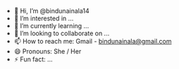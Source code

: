 - 👋 Hi, I’m @bindunainala14
- 👀 I’m interested in ...
- 🌱 I’m currently learning ...
- 💞️ I’m looking to collaborate on ...
- 📫 How to reach me: Gmail - bindunainala@gmail.com
- 😄 Pronouns: She / Her
- ⚡ Fun fact: ...

<!---
bindunainala14/bindunainala14 is a ✨ special ✨ repository because its `README.md` (this file) appears on your GitHub profile.
You can click the Preview link to take a look at your changes.
--->
